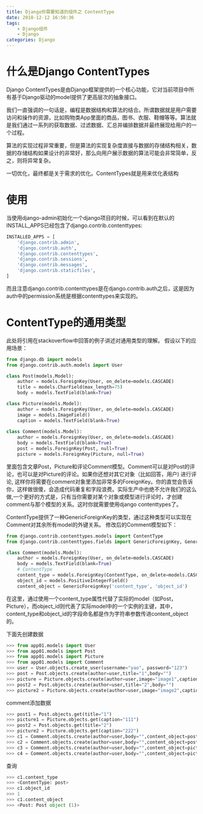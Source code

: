 ```yaml
---
title: Django你需要知道的组件之 ContentType 
date: 2018-12-12 16:50:36
tags: 
	- Django组件
	- Django
categories: Django
---
```


# 什么是Django ContentTypes

Django ContentTypes是由Django框架提供的一个核心功能，它对当前项目中所有基于Django驱动的model提供了更高层次的抽象接口。 

<!--more-->

我们一直强调的一句话是，编程是数据结构和算法的结合。所谓数据就是用户需要访问和操作的资源，比如购物类App里面的商品，图书、衣服、鞋帽等等。算法就是我们通过一系列的获取数据、过滤数据、汇总并编排数据并最终展现给用户的一个过程。

算法的实现过程非常重要，但是算法的实现复杂度直接与数据的存储结构相关，数据的存储结构如果设计的非常好，那么向用户展示数据的算法可能会非常简单，反之，则将异常复杂。

一切优化，最终都是关于需求的优化。ContentTypes就是用来优化表结构

# 使用

当使用django-admin初始化一个django项目的时候，可以看到在默认的INSTALL_APPS已经包含了django.contrib.contenttypes:

```python
INSTALLED_APPS = [
    'django.contrib.admin',
    'django.contrib.auth',
    'django.contrib.contenttypes',
    'django.contrib.sessions',
    'django.contrib.messages',
    'django.contrib.staticfiles',
]
```

而且注意django.contrib.contenttypes是在django.contrib.auth之后，这是因为auth中的permission系统是根据contenttypes来实现的。

# ContentType的通用类型

此处将引用在stackoverflow中回答的例子讲述对通用类型的理解。 
假设以下的应用场景：

```python
from django.db import models
from django.contrib.auth.models import User

class Post(models.Model):
    author = models.ForeignKey(User, on_delete=models.CASCADE)
    title = models.CharField(max_length=75)
    body = models.TextField(blank=True)

class Picture(models.Model):
    author = models.ForeignKey(User, on_delete=models.CASCADE)
    image = models.ImageField()
    caption = models.TextField(blank=True)
    
class Comment(models.Model):
    author = models.ForeignKey(User, on_delete=models.CASCADE)
    body = models.TextField(blank=True)
    post = models.ForeignKey(Post, null=True)
    picture = models.ForeignKey(Picture, null=True)
```

里面包含文章Post，Picture和评论Comment模型。Comment可以是对Post的评论，也可以是对Picture的评论。如果你还想对其它对象（比如回答，用户) 进行评论, 这样你将需要在comment对象里添加非常多的ForeignKey。你的直觉会告诉你，这样做很傻，会造成代码重复和字段浪费。实际生产中也绝不允许我们的这么做,一个更好的方式是，只有当你需要对某个对象或模型进行评论时，才创建comment与那个模型的关系。这时你就需要使用django contenttypes了。

ContentType提供了一种GenericForeignKey的类型，通过这种类型可以实现在Comment对其余所有model的外键关系。 修改后的Comment模型如下：

```python
from django.contrib.contenttypes.models import ContentType
from django.contrib.contenttypes.fields import GenericForeignKey, GenericRelation

class Comment(models.Model):
    author = models.ForeignKey(User, on_delete=models.CASCADE)
    body = models.TextField(blank=True)
    # ContentType
    content_type = models.ForeignKey(ContentType, on_delete=models.CASCADE)
    object_id = models.PositiveIntegerField()
    content_object = GenericForeignKey('content_type', 'object_id')
```

在这里，通过使用一个content_type属性代替了实际的model（如Post，Picture），而object_id则代表了实际model中的一个实例的主键，其中，content_type和object_id的字段命名都是作为字符串参数传进content_object的。

下面先创建数据

```python
>>> from app01.models import User
>>> from app01.models import Post
>>> from app01.models import Picture
>>> from app01.models import Comment
>>> user = User.objects.create_user(username="yao", password="123")
>>> post = Post.objects.create(author=user,title="1",body="")
>>> picture = Picture.objects.create(author=user,image="image1",caption="111")
>>> post2 = Post.objects.create(author=user,title="2",body="")
>>> picture2 = Picture.objects.create(author=user,image="image2",caption="222")
```

comment添加数据

```python
>>> post1 = Post.objects.get(title="1")
>>> picture1 = Picture.objects.get(caption="111")
>>> post2 = Post.objects.get(title="2")
>>> picture2 = Picture.objects.get(caption="222")
>>> c1 = Comment.objects.create(author=user,body="",content_object=post1)
>>> c2 = Comment.objects.create(author=user,body="",content_object=post2)
>>> c3 = Comment.objects.create(author=user,body="",content_object=picture1)
>>> c4 = Comment.objects.create(author=user,body="",content_object=picture2)
```

查询

```python
>>> c1.content_type
>>> <ContentType: post>
>>> c1.object_id
>>> 1
>>> c1.content_object
>>> <Post: Post object (1)>
```

